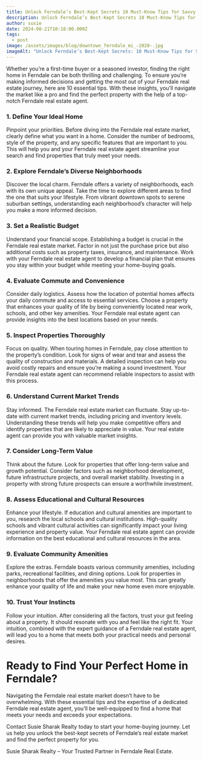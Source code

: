 ```yaml
---
title: Unlock Ferndale’s Best-Kept Secrets 10 Must-Know Tips for Savvy Homebuyers
description: Unlock Ferndale’s Best-Kept Secrets 10 Must-Know Tips for Savvy Homebuyers
author: susie
date: 2024-08-21T10:18:00.000Z
tags:
  - post
image: /assets/images/blog/downtown_ferndale_mi_-2020-.jpg
imageAlt: "Unlock Ferndale’s Best-Kept Secrets: 10 Must-Know Tips for Savvy Homebuyers"
---
```

Whether you’re a first-time buyer or a seasoned investor, finding the right home in Ferndale can be both thrilling and challenging. To ensure you’re making informed decisions and getting the most out of your Ferndale real estate journey, here are 10 essential tips. With these insights, you’ll navigate the market like a pro and find the perfect property with the help of a top-notch Ferndale real estate agent.

### 1. Define Your Ideal Home

Pinpoint your priorities. Before diving into the Ferndale real estate market, clearly define what you want in a home. Consider the number of bedrooms, style of the property, and any specific features that are important to you. This will help you and your Ferndale real estate agent streamline your search and find properties that truly meet your needs.

### 2. Explore Ferndale’s Diverse Neighborhoods

Discover the local charm. Ferndale offers a variety of neighborhoods, each with its own unique appeal. Take the time to explore different areas to find the one that suits your lifestyle. From vibrant downtown spots to serene suburban settings, understanding each neighborhood’s character will help you make a more informed decision.

### 3. Set a Realistic Budget

Understand your financial scope. Establishing a budget is crucial in the Ferndale real estate market. Factor in not just the purchase price but also additional costs such as property taxes, insurance, and maintenance. Work with your Ferndale real estate agent to develop a financial plan that ensures you stay within your budget while meeting your home-buying goals.

### 4. Evaluate Commute and Convenience

Consider daily logistics. Assess how the location of potential homes affects your daily commute and access to essential services. Choose a property that enhances your quality of life by being conveniently located near work, schools, and other key amenities. Your Ferndale real estate agent can provide insights into the best locations based on your needs.

### 5. Inspect Properties Thoroughly

Focus on quality. When touring homes in Ferndale, pay close attention to the property’s condition. Look for signs of wear and tear and assess the quality of construction and materials. A detailed inspection can help you avoid costly repairs and ensure you’re making a sound investment. Your Ferndale real estate agent can recommend reliable inspectors to assist with this process.

### 6. Understand Current Market Trends

Stay informed. The Ferndale real estate market can fluctuate. Stay up-to-date with current market trends, including pricing and inventory levels. Understanding these trends will help you make competitive offers and identify properties that are likely to appreciate in value. Your real estate agent can provide you with valuable market insights.

### 7. Consider Long-Term Value

Think about the future. Look for properties that offer long-term value and growth potential. Consider factors such as neighborhood development, future infrastructure projects, and overall market stability. Investing in a property with strong future prospects can ensure a worthwhile investment.

### 8. Assess Educational and Cultural Resources

Enhance your lifestyle. If education and cultural amenities are important to you, research the local schools and cultural institutions. High-quality schools and vibrant cultural activities can significantly impact your living experience and property value. Your Ferndale real estate agent can provide information on the best educational and cultural resources in the area.

### 9. Evaluate Community Amenities

Explore the extras. Ferndale boasts various community amenities, including parks, recreational facilities, and dining options. Look for properties in neighborhoods that offer the amenities you value most. This can greatly enhance your quality of life and make your new home even more enjoyable.

### 10. Trust Your Instincts

Follow your intuition. After considering all the factors, trust your gut feeling about a property. It should resonate with you and feel like the right fit. Your intuition, combined with the expert guidance of a Ferndale real estate agent, will lead you to a home that meets both your practical needs and personal desires.

# Ready to Find Your Perfect Home in Ferndale?

Navigating the Ferndale real estate market doesn’t have to be overwhelming. With these essential tips and the expertise of a dedicated Ferndale real estate agent, you’ll be well-equipped to find a home that meets your needs and exceeds your expectations.

Contact Susie Sharak Realty today to start your home-buying journey. Let us help you unlock the best-kept secrets of Ferndale’s real estate market and find the perfect property for you.

Susie Sharak Realty – Your Trusted Partner in Ferndale Real Estate.
